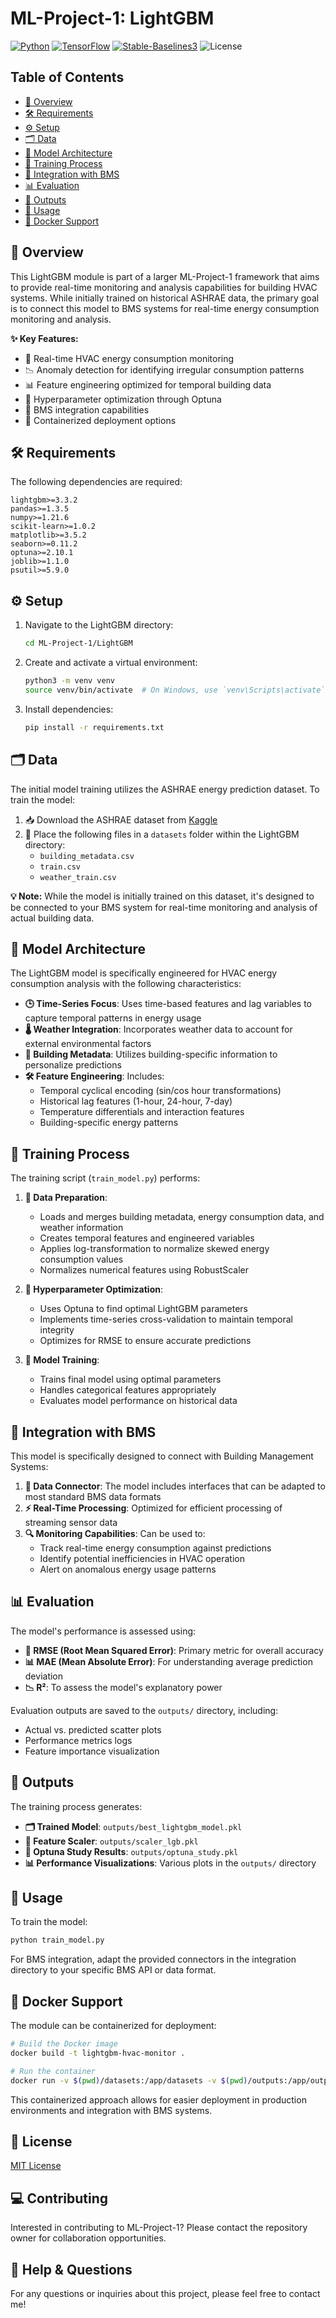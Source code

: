 # ML-Project-1: LightGBM

[![Python](https://img.shields.io/badge/Python-3.8%2B-blue)](https://www.python.org/)
[![TensorFlow](https://img.shields.io/badge/TensorFlow-2.0%2B-orange)](https://www.tensorflow.org/)
[![Stable-Baselines3](https://img.shields.io/badge/StableBaselines3-Latest-green)](https://stable-baselines3.readthedocs.io/)
![License](https://img.shields.io/badge/license-CC%20BY--NC--ND%204.0%20International-blue.svg)


## Table of Contents
- [📝 Overview](#📝overview)
- [🛠️ Requirements](#requirements)
- [⚙️ Setup](#setup)
- [🗂️ Data](#data)
- [🧠 Model Architecture](#model-architecture)
- [📝 Training Process](#training-process)
- [🔗 Integration with BMS](#integration-with-bms)
- [📊 Evaluation](#evaluation)
- [📁 Outputs](#outputs)
- [🚀 Usage](#usage)
- [🐳 Docker Support](#docker-support)

## 📝 Overview

This LightGBM module is part of a larger ML-Project-1 framework that aims to provide real-time monitoring and analysis capabilities for building HVAC systems. While initially trained on historical ASHRAE data, the primary goal is to connect this model to BMS systems for real-time energy consumption monitoring and analysis.

**✨ Key Features:**
- 🚦 Real-time HVAC energy consumption monitoring
- 📉 Anomaly detection for identifying irregular consumption patterns
- 📊 Feature engineering optimized for temporal building data
- 🔧 Hyperparameter optimization through Optuna
- 🏢 BMS integration capabilities
- 🐳 Containerized deployment options

## 🛠️ Requirements

The following dependencies are required:
```
lightgbm>=3.3.2
pandas>=1.3.5
numpy>=1.21.6
scikit-learn>=1.0.2
matplotlib>=3.5.2
seaborn>=0.11.2
optuna>=2.10.1
joblib>=1.1.0
psutil>=5.9.0
```

## ⚙️ Setup

1. Navigate to the LightGBM directory:
   ```bash
   cd ML-Project-1/LightGBM
   ```

2. Create and activate a virtual environment:
   ```bash
   python3 -m venv venv
   source venv/bin/activate  # On Windows, use `venv\Scripts\activate`
   ```

3. Install dependencies:
   ```bash
   pip install -r requirements.txt
   ```

## 🗂️ Data

The initial model training utilizes the ASHRAE energy prediction dataset. To train the model:

1. 📥 Download the ASHRAE dataset from [Kaggle](https://www.kaggle.com/c/ashrae-energy-prediction/data)
2. 📂 Place the following files in a `datasets` folder within the LightGBM directory:
   - `building_metadata.csv`
   - `train.csv`
   - `weather_train.csv`

**💡 Note:** While the model is initially trained on this dataset, it's designed to be connected to your BMS system for real-time monitoring and analysis of actual building data.

## 🧠 Model Architecture

The LightGBM model is specifically engineered for HVAC energy consumption analysis with the following characteristics:

- **🕒 Time-Series Focus**: Uses time-based features and lag variables to capture temporal patterns in energy usage
- **🌡️ Weather Integration**: Incorporates weather data to account for external environmental factors
- **🏢 Building Metadata**: Utilizes building-specific information to personalize predictions
- **🛠️ Feature Engineering**: Includes:
  - Temporal cyclical encoding (sin/cos hour transformations)
  - Historical lag features (1-hour, 24-hour, 7-day)
  - Temperature differentials and interaction features
  - Building-specific energy patterns

## 📝 Training Process

The training script (`train_model.py`) performs:

1. **🔄 Data Preparation**:
   - Loads and merges building metadata, energy consumption data, and weather information
   - Creates temporal features and engineered variables
   - Applies log-transformation to normalize skewed energy consumption values
   - Normalizes numerical features using RobustScaler

2. **🎯 Hyperparameter Optimization**:
   - Uses Optuna to find optimal LightGBM parameters
   - Implements time-series cross-validation to maintain temporal integrity
   - Optimizes for RMSE to ensure accurate predictions

3. **🧠 Model Training**:
   - Trains final model using optimal parameters
   - Handles categorical features appropriately
   - Evaluates model performance on historical data

## 🔗 Integration with BMS

This model is specifically designed to connect with Building Management Systems:

1. **🔌 Data Connector**: The model includes interfaces that can be adapted to most standard BMS data formats
2. **⚡ Real-Time Processing**: Optimized for efficient processing of streaming sensor data
3. **🔍 Monitoring Capabilities**: Can be used to:
   - Track real-time energy consumption against predictions
   - Identify potential inefficiencies in HVAC operation
   - Alert on anomalous energy usage patterns

## 📊 Evaluation

The model's performance is assessed using:

- **📐 RMSE (Root Mean Squared Error)**: Primary metric for overall accuracy
- **📊 MAE (Mean Absolute Error)**: For understanding average prediction deviation
- **📉 R²**: To assess the model's explanatory power

Evaluation outputs are saved to the `outputs/` directory, including:
- Actual vs. predicted scatter plots
- Performance metrics logs
- Feature importance visualization

## 📁 Outputs

The training process generates:

- **🗂️ Trained Model**: `outputs/best_lightgbm_model.pkl`
- **🔄 Feature Scaler**: `outputs/scaler_lgb.pkl`
- **📝 Optuna Study Results**: `outputs/optuna_study.pkl`
- **📊 Performance Visualizations**: Various plots in the `outputs/` directory

## 🚀 Usage

To train the model:
```bash
python train_model.py
```

For BMS integration, adapt the provided connectors in the integration directory to your specific BMS API or data format.

## 🐳 Docker Support

The module can be containerized for deployment:

```bash
# Build the Docker image
docker build -t lightgbm-hvac-monitor .

# Run the container
docker run -v $(pwd)/datasets:/app/datasets -v $(pwd)/outputs:/app/outputs lightgbm-hvac-monitor
```

This containerized approach allows for easier deployment in production environments and integration with BMS systems.

## 📝 License

[MIT License](LICENSE)

## 💻 Contributing

Interested in contributing to ML-Project-1? Please contact the repository owner for collaboration opportunities.

## 🛟 Help & Questions

For any questions or inquiries about this project, please feel free to contact me!
